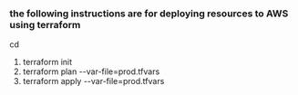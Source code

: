 

### the following instructions are for deploying resources to AWS using terraform

cd 

1. terraform init 
2. terraform plan --var-file=prod.tfvars
3. terraform apply --var-file=prod.tfvars